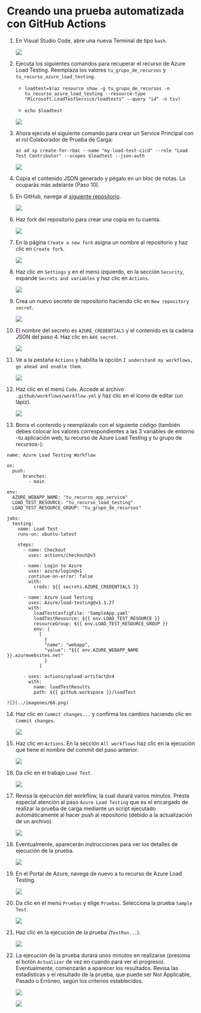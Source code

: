 # Creando una prueba automatizada con GitHub Actions

1. En Visual Studio Code, abre una nueva Terminal de tipo `bash`.

    ![](../imagenes/57.png)

2. Ejecuta los siguientes comandos para recuperar el recurso de Azure Load Testing. Reemplaza los valores `tu_grupo_de_recursos` y `tu_recurso_azure_load_testing`.

    - `loadtest=$(az resource show -g tu_grupo_de_recursos -n tu_recurso_azure_load_testing --resource-type "Microsoft.LoadTestService/loadtests" --query "id" -o tsv)`

    - `echo $loadtest`

    ![](../imagenes/58.png)

3. Ahora ejecuta el siguiente comando para crear un Service Principal con el rol Colaborador de Prueba de Carga:

    `az ad sp create-for-rbac --name "my-load-test-cicd" --role "Load Test Contributor" --scopes $loadtest --json-auth`

    ![](../imagenes/59.png)

4. Copia el contenido JSON generado y pégalo en un bloc de notas. Lo ocuparás más adelante (Paso 10).

5. En GitHub, navega al [siguiente repositorio](https://github.com/Azure-Samples/nodejs-appsvc-cosmosdb-bottleneck).

    ![](../imagenes/60.png)

6. Haz fork del repositorio para crear una copia en tu cuenta.

    ![](../imagenes/61.png)

7. En la página `Create a new fork` asigna un nombre al repositorio y haz clic en `Create fork`.

    ![](../imagenes/62.png)

8. Haz clic en `Settings` y en el menú izquierdo, en la sección `Security`, expande `Secrets and variables` y haz clic en `Actions`.

    ![](../imagenes/63.png)

9. Crea un nuevo secreto de repositorio haciendo clic en `New repository secret`.

    ![](../imagenes/64.png)

10. El nombre del secreto es `AZURE_CREDENTIALS` y el contenido es la cadena JSON del paso 4. Haz clic en `Add secret`.

    ![](../imagenes/65.png)

11. Ve a la pestaña `Actions` y habilita la opción `I understand my workflows, go ahead and enable them`.

    ![](../imagenes/66.png)

12. Haz clic en el menú `Code`. Accede al archivo `.github/workflows/workflow.yml` y haz clic en el ícono de editar (un lápiz).

    ![](../imagenes/67.png)

13. Borra el contenido y reemplázalo con el siguiente código (también debes colocar los valores correspondientes a las 3 variables de entorno -tu aplicación web, tu recurso de Azure Load Testing y tu grupo de recursos-):

```
name: Azure Load Testing Workflow

on:
  push:
      branches:
        - main

env:
  AZURE_WEBAPP_NAME: "tu_recurso_app_service"
  LOAD_TEST_RESOURCE: "tu_recurso_load_testing"
  LOAD_TEST_RESOURCE_GROUP: "tu_grupo_de_recursos"

jobs:
  testing:
    name: Load Test
    runs-on: ubuntu-latest

    steps:
      - name: Checkout
        uses: actions/checkout@v3
        
      - name: Login to Azure
        uses: azure/login@v1
        continue-on-error: false
        with:
          creds: ${{ secrets.AZURE_CREDENTIALS }}
          
      - name: Azure Load Testing
        uses: Azure/load-testing@v1.1.27
        with:
          loadTestConfigFile: 'SampleApp.yaml'
          loadTestResource: ${{ env.LOAD_TEST_RESOURCE }}
          resourceGroup: ${{ env.LOAD_TEST_RESOURCE_GROUP }}
          env: |
            [
              {
              "name": "webapp",
              "value": "${{ env.AZURE_WEBAPP_NAME }}.azurewebsites.net"
              }
            ]          
      
      - uses: actions/upload-artifact@v4
        with:
          name: loadTestResults
          path: ${{ github.workspace }}/loadTest
```

    ![](../imagenes/68.png)

14. Haz clic en `Commit changes...` y confirma los cambios haciendo clic en `Commit changes`.

    ![](../imagenes/69.png)

15. Haz clic en `Actions`. En la sección `All workflows` haz clic en la ejecución que tiene el nombre del commit del paso anterior. 

    ![](../imagenes/70.png)

16. Da clic en el trabajo `Load Test`.

    ![](../imagenes/71.png)

17. Revisa la ejecución del workflow, la cual durará varios minutos. Presta especial atención al paso `Azure Load Testing` que es el encargado de realizar la prueba de carga mediante un script ejecutado automáticamente al hacer push al repositorio (debido a la actualización de un archivo).

    ![](../imagenes/72.png)

18. Eventualmente, aparecerán instrucciones para ver los detalles de ejecución de la prueba.

    ![](../imagenes/73.png)

19. En el Portal de Azure, navega de nuevo a tu recurso de Azure Load Testing.

    ![](../imagenes/24.png)

20. Da clic en el menú `Pruebas` y elige `Pruebas`. Selecciona la prueba `Sample Test`.

    ![](../imagenes/74.png)

21. Haz clic en la ejecución de la prueba (`TestRun...`).

    ![](../imagenes/75.png)

22. La ejecución de la prueba durará unos minutos en realizarse (presiona el botón `Actualizar` de vez en cuando para ver el progreso). Eventualmente, comenzarán a aparecer los resultados. Revisa las estadísticas y el resultado de la prueba, que puede ser Not Applicable, Pasado o Erróneo, según los criterios establecidos.

    ![](../imagenes/76.png)

    ![](../imagenes/77.png)
